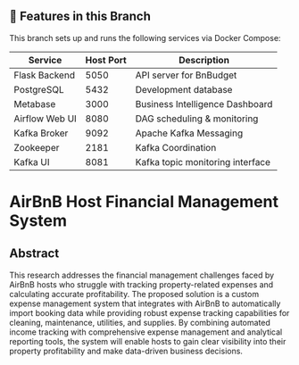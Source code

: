 ## 🧠 Features in this Branch

This branch sets up and runs the following services via Docker Compose:

| Service            | Host Port | Description                             |
|--------------------|-----------|-----------------------------------------|
| Flask Backend      | 5050      | API server for BnBudget                 |
| PostgreSQL         | 5432      | Development database                    |
| Metabase           | 3000      | Business Intelligence Dashboard         |
| Airflow Web UI     | 8080      | DAG scheduling & monitoring             |
| Kafka Broker       | 9092      | Apache Kafka Messaging                  |
| Zookeeper          | 2181      | Kafka Coordination                      |
| Kafka UI           | 8081      | Kafka topic monitoring interface        |

# AirBnB Host Financial Management System

## Abstract
This research addresses the financial management challenges faced by AirBnB hosts who struggle with tracking property-related expenses and calculating accurate profitability. The proposed solution is a custom expense management system that integrates with AirBnB to automatically import booking data while providing robust expense tracking capabilities for cleaning, maintenance, utilities, and supplies. By combining automated income tracking with comprehensive expense management and analytical reporting tools, the system will enable hosts to gain clear visibility into their property profitability and make data-driven business decisions.

